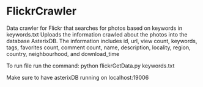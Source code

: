 # FlickrCrawler
Data crawler for Flickr that searches for photos based on keywords in keywords.txt
Uploads the information crawled about the photos into the database AsterixDB. 
The information includes id, url, view count, keywords, tags, favorites count, comment count, name, description, locality, region, country, neighbourhood, and download_time

To run file run the command:
python flickrGetData.py keywords.txt  

Make sure to have asterixDB running on localhost:19006
